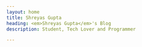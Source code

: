 ```yaml
---
layout: home
title: Shreyas Gupta
heading: <em>Shreyas Gupta</em>'s Blog
description: Student, Tech Lover and Programmer

---
```

